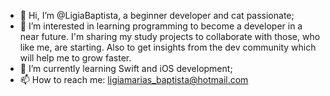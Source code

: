- 👋 Hi, I’m @LigiaBaptista, a beginner developer and cat passionate;
- 👀 I’m interested in learning programming to become a developer in a near future. 
     I'm sharing my study projects to collaborate with those, who like me, are starting. Also to get insights from the dev community which will help me to grow faster.
- 🌱 I’m currently learning Swift and iOS development;
- 📫 How to reach me: ligiamarias_baptista@hotmail.com

<!---
LigiaBaptista/LigiaBaptista is a ✨ special ✨ repository because its `README.md` (this file) appears on your GitHub profile.
You can click the Preview link to take a look at your changes.
--->
